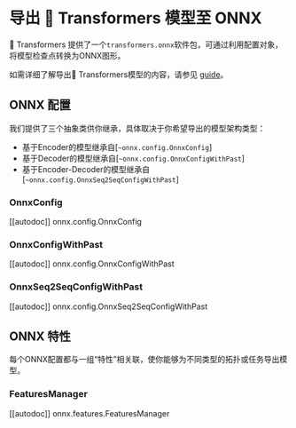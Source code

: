 <!--版权所有2020年The HuggingFace团队。

根据Apache License，Version 2.0（"许可证"），除非获得许可证，
否则不得使用此文件。

你可以在以下位置获取许可证副本：

http://www.apache.org/licenses/LICENSE-2.0

除非适用法律要求或书面同意，根据许可条款分发的软件是按"原样"分发的，
不附带任何明示或暗示的担保或条件。
请参阅许可证以获取特定的语言管理权限和限制。

⚠️请注意，此文件在Markdown中，但包含我们doc-builder的特定语法（类似于MDX），
可能无法在Markdown查看器中正确显示。

-->

# 导出 🤗 Transformers 模型至 ONNX

🤗 Transformers 提供了一个`transformers.onnx`软件包，可通过利用配置对象，将模型检查点转换为ONNX图形。

如需详细了解导出🤗 Transformers模型的内容，请参见 [guide](../serialization.md)。

## ONNX 配置

我们提供了三个抽象类供你继承，具体取决于你希望导出的模型架构类型：

* 基于Encoder的模型继承自[`~onnx.config.OnnxConfig`]
* 基于Decoder的模型继承自[`~onnx.config.OnnxConfigWithPast`]
* 基于Encoder-Decoder的模型继承自[`~onnx.config.OnnxSeq2SeqConfigWithPast`]

### OnnxConfig

[[autodoc]] onnx.config.OnnxConfig

### OnnxConfigWithPast

[[autodoc]] onnx.config.OnnxConfigWithPast

### OnnxSeq2SeqConfigWithPast

[[autodoc]] onnx.config.OnnxSeq2SeqConfigWithPast

## ONNX 特性

每个ONNX配置都与一组“特性”相关联，使你能够为不同类型的拓扑或任务导出模型。

### FeaturesManager

[[autodoc]] onnx.features.FeaturesManager